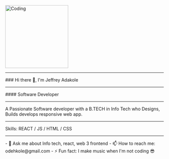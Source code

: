 <img  alt="Coding" height="200" src="https://blog.zoho.com/wp-content/uploads/2019/05/cliq-projects-integration-blog.gif">
<hr/>
### Hi there 👋, I'm Jeffrey Adakole
<hr/>
#### Software Developer
<hr/>
A Passionate Software developer with a B.TECH in Info Tech who Designs, Builds develops responsive web app.
<hr/>
Skills:  REACT / JS / HTML / CSS
<hr/>
- 💬 Ask me about Info tech, react, web 3 frontend 
- 📫 How to reach me: odehkole@gmail.com 
- ⚡ Fun fact: I make music when I'm not coding 😎 



